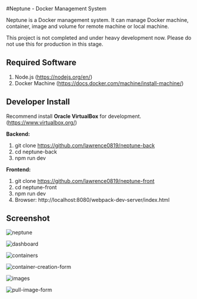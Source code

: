 #Neptune - Docker Management System

Neptune is a Docker management system. It can manage Docker machine, container, image and volume for remote machine or local machine. 

This project is not completed and under heavy development now. Please do not use this for production in this stage.

## Required Software

1. Node.js (https://nodejs.org/en/)
2. Docker Machine (https://docs.docker.com/machine/install-machine/)

## Developer Install

Recommend install **Oracle VirtualBox** for development. (https://www.virtualbox.org/)

**Backend:**

1. git clone https://github.com/lawrence0819/neptune-back
2. cd neptune-back
3. npm run dev

**Frontend:**

1. git clone https://github.com/lawrence0819/neptune-front
2. cd neptune-front
3. npm run dev
4. Browser: http://localhost:8080/webpack-dev-server/index.html

## Screenshot

![neptune](https://cloud.githubusercontent.com/assets/1160838/11606191/ffd52210-9b52-11e5-884c-b7600deeb7ef.png)

![dashboard](https://cloud.githubusercontent.com/assets/1160838/11866130/ec9b81c2-a4e3-11e5-977d-8b123272eb8f.png)

![containers](https://cloud.githubusercontent.com/assets/1160838/11866129/ec7628aa-a4e3-11e5-801d-07dd1bf1fa70.png)

![container-creation-form](https://cloud.githubusercontent.com/assets/1160838/11866123/e7e06c60-a4e3-11e5-9345-4a6afd24a2e8.png)

![images](https://cloud.githubusercontent.com/assets/1160838/11866132/ecc84df6-a4e3-11e5-83ef-5a81bb623c9d.png)

![pull-image-form](https://cloud.githubusercontent.com/assets/1160838/11866131/ecc7dfd8-a4e3-11e5-9140-166e5680c8c5.png)
